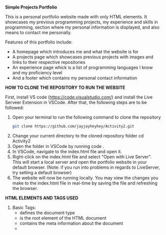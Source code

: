 **Simple Projects Portfolio**

This is a personal portfolio website made with only HTML elements. It showcases my previous programming projects, my experience and skills in programming, section where my personal information is displayed, and also means to contact me personally.

Features of this portfolio include:
- A homepage which introduces me and what the website is for
- A projects page which showcases previous projects with images and links to their respective repositories
- An experience page whick is a list of programming languages I know and my proficiency level
- And a footer which contains my personal contact information

**HOW TO CLONE THE REPOSITORY TO RUN THE WEBSITE**

First, install VS code (https://code.visualstudio.com/) and install the Live Serveer Extension in VSCode.
After that, the following steps are to be followed:
1. Open your terminal to run the following command to clone the repository
   ```bash
   git clone https://github.com/jayjayheyhey/Activity2.git
2. Change your current directory to the cloned repository folder
   cd Activity2
3. Open the folder in VSCode by running
   code .
4. In VSCode, navigate to the index.html file and open it.
5. Right-click on the index.html file and select "Open with Live Server". This will start a local server and open the portfolio website in your default browser. (Note: if you run into problems in regards to LiveServer, try setting a default browser)
6. The website will now be running locally. You may view the changes you make to the index.html file in real-time by saving the file and refreshing the browser.

**HTML ELEMENTS AND TAGS USED**
1. Basic Tags:
   - <!DOCTYPE html> defines the document type
   - <html> is the root element of the HTML document
   - <head> contains the meta information about the document
   - <title> is the title of the webpage
   - <meta charset = "utf-8" defines the character encoding for the document
   - <meta name = "viewport" content="width=device-width, initial-scale=1"> sets the website size to what the user's screen size currently is
   - <footer> contains contact information and links
2. Body Content
   - "<body>" containt the content of the webpage
   - <header> defined the header section
   - <nav> contains navigation links for different sections of the website
   - <section>defines the different sections of the webpage
   - <article> represents individual parts of the webpage
   - <h1>, <h2>, <h3> are heading levels for titles
   - <p> defines paragraphs of text
   - <a> creates hyperlinks to other pages or external sites
   - <img> embed images related to projects or content
   - <font> defines the font of the text
   - <center> aligns text to the center of the webpage
3. Interactive Elements
   - <form> creates a form for user input
   - <input> defines input fields
   - <textarea> allows for multi-line text input for longer messages
   - <button> defines a clickable button to submit the form
4. Attributes
   - scr sprecifies the path to the images 
   - href specifies URLs for a link
   - method specifies the HTTP method used to send the form 
   - action specifies the URL to send the data from the form to

**DISCLAIMER**
This project does not utilize CSS or JavaScript and is mainly focused on the use of HTML elements and semantic tags to create a website.
   
